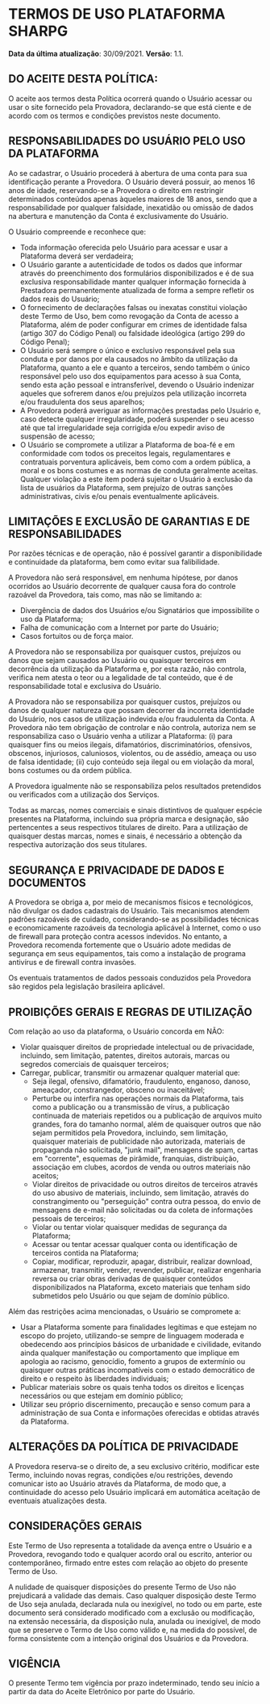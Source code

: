 # TERMOS DE USO PLATAFORMA SHARPG

**Data da última atualização**: 30/09/2021.
**Versão**: 1.1.

## DO ACEITE DESTA POLÍTICA:

O aceite aos termos desta Política ocorrerá quando o Usuário acessar ou usar o site fornecido pela Provadora, declarando-se que está ciente e de acordo com os termos e condições previstos neste documento. 

## RESPONSABILIDADES DO USUÁRIO PELO USO DA PLATAFORMA

Ao se cadastrar, o Usuário procederá à abertura de uma conta para sua identificação perante a Provedora. O Usuário deverá possuir, ao menos 16 anos de idade, reservando-se a Provedora o direito em restringir determinados conteúdos apenas àqueles maiores de 18 anos, sendo que a responsabilidade por qualquer falsidade, inexatidão ou omissão de dados na abertura e manutenção da Conta é exclusivamente do Usuário.

O Usuário compreende e reconhece que:

- Toda informação oferecida pelo Usuário para acessar e usar a Plataforma deverá ser verdadeira;
- O Usuário garante a autenticidade de todos os dados que informar através do preenchimento dos formulários disponibilizados e é de sua exclusiva responsabilidade manter qualquer informação fornecida à Prestadora permanentemente atualizada de forma a sempre refletir os dados reais do Usuário;
- O fornecimento de declarações falsas ou inexatas constitui violação deste Termo de Uso, bem como revogação da Conta de acesso a Plataforma, além de poder configurar em crimes de identidade falsa (artigo 307 do Código Penal) ou falsidade ideológica (artigo 299 do Código Penal);
- O Usuário será sempre o único e exclusivo responsável pela sua conduta e por danos por ela causados no âmbito da utilização da Plataforma, quanto a ele e quanto a terceiros, sendo também o único responsável pelo uso dos equipamentos para acesso à sua Conta, sendo esta ação pessoal e intransferível, devendo o Usuário indenizar aqueles que sofrerem danos e/ou prejuízos pela utilização incorreta e/ou fraudulenta dos seus aparelhos;
- A Provedora poderá averiguar as informações prestadas pelo Usuário e, caso detecte qualquer irregularidade, poderá suspender o seu acesso até que tal irregularidade seja corrigida e/ou expedir aviso de suspensão de acesso;
- O Usuário se compromete a utilizar a Plataforma de boa-fé e em conformidade com todos os preceitos legais, regulamentares e contratuais porventura aplicáveis, bem como com a ordem pública, a moral e os bons costumes e as normas de conduta geralmente aceitas. Qualquer violação a este item poderá sujeitar o Usuário à exclusão da lista de usuários da Plataforma, sem prejuízo de outras sanções administrativas, civis e/ou penais eventualmente aplicáveis.


## LIMITAÇÕES E EXCLUSÃO DE GARANTIAS E DE RESPONSABILIDADES

Por razões técnicas e de operação, não é possível garantir a disponibilidade e continuidade da plataforma, bem como evitar sua falibilidade.

A Provedora não será responsável, em nenhuma hipótese, por danos ocorridos ao Usuário decorrente de qualquer causa fora do controle razoável da Provedora, tais como, mas não se limitando a:

- Divergência de dados dos Usuários e/ou Signatários que impossibilite o uso da Plataforma;
- Falha de comunicação com a Internet por parte do Usuário;
- Casos fortuitos ou de força maior.

A Provedora não se responsabiliza por quaisquer custos, prejuízos ou danos que sejam causados ao Usuário ou quaisquer terceiros em decorrência da utilização da Plataforma e, por esta razão, não controla, verifica nem atesta o teor ou a legalidade de tal conteúdo, que é de responsabilidade total e exclusiva do Usuário.

A Provadora não se responsabiliza por quaisquer custos, prejuízos ou danos de qualquer natureza que possam decorrer da incorreta identidade do Usuário, nos casos de utilização indevida e/ou fraudulenta da Conta.
A Provedora não tem obrigação de controlar e não controla, autoriza nem se responsabiliza caso o Usuário venha a utilizar a Plataforma: (i) para quaisquer fins ou meios ilegais, difamatórios, discriminatórios, ofensivos, obscenos, injuriosos, caluniosos, violentos, ou de assédio, ameaça ou uso de falsa identidade; (ii) cujo conteúdo seja ilegal ou em violação da moral, bons costumes ou da ordem pública.

A Provedora igualmente não se responsabiliza pelos resultados pretendidos ou verificados com a utilização dos Serviços.

Todas as marcas, nomes comerciais e sinais distintivos de qualquer espécie presentes na Plataforma, incluindo sua própria marca e designação, são pertencentes a seus respectivos titulares de direito. Para a utilização de quaisquer destas marcas, nomes e sinais, é necessário a obtenção da respectiva autorização dos seus titulares.

## SEGURANÇA E PRIVACIDADE DE DADOS E DOCUMENTOS

A Provedora se obriga a, por meio de mecanismos físicos e tecnológicos, não divulgar os dados cadastrais do Usuário. Tais mecanismos atendem padrões razoáveis de cuidado, considerando-se as possibilidades técnicas e economicamente razoáveis da tecnologia aplicável à Internet, como o uso de firewall para proteção contra acessos indevidos. No entanto, a Provedora recomenda fortemente que o Usuário adote medidas de segurança em seus equipamentos, tais como a instalação de programa antivírus e de firewall contra invasões.

Os eventuais tratamentos de dados pessoais conduzidos pela Provedora são regidos pela legislação brasileira aplicável.

## PROIBIÇÕES GERAIS E REGRAS DE UTILIZAÇÃO

Com relação ao uso da plataforma, o Usuário concorda em NÃO:

- Violar quaisquer direitos de propriedade intelectual ou de privacidade, incluindo, sem limitação, patentes, direitos autorais, marcas ou segredos comerciais de quaisquer terceiros;
- Carregar, publicar, transmitir ou armazenar qualquer material que:
    - Seja ilegal, ofensivo, difamatório, fraudulento, enganoso, danoso, ameaçador, constrangedor, obsceno ou inaceitável;
    - Perturbe ou interfira nas operações normais da Plataforma, tais como a publicação ou a transmissão de vírus, a publicação continuada de materiais repetidos ou a publicação de arquivos muito grandes, fora do tamanho normal, além de quaisquer outros que não sejam permitidos pela Provedora, incluindo, sem limitação, quaisquer materiais de publicidade não autorizada, materiais de propaganda não solicitada, "junk mail", mensagens de spam, cartas em "corrente", esquemas de pirâmide, franquias, distribuição, associação em clubes, acordos de venda ou outros materiais não aceitos;
    - Violar direitos de privacidade ou outros direitos de terceiros através do uso abusivo de materiais, incluindo, sem limitação, através do constrangimento ou "perseguição" contra outra pessoa, do envio de mensagens de e-mail não solicitadas ou da coleta de informações pessoais de terceiros;
    - Violar ou tentar violar quaisquer medidas de segurança da Plataforma;
    - Acessar ou tentar acessar qualquer conta ou identificação de terceiros contida na Plataforma;
    - Copiar, modificar, reproduzir, apagar, distribuir, realizar download, armazenar, transmitir, vender, revender, publicar, realizar engenharia reversa ou criar obras derivadas de quaisquer conteúdos disponibilizados na Plataforma, exceto materiais que tenham sido submetidos pelo Usuário ou que sejam de domínio público.
  
Além das restrições acima mencionadas, o Usuário se compromete a:

- Usar a Plataforma somente para finalidades legítimas e que estejam no escopo do projeto, utilizando-se sempre de linguagem moderada e obedecendo aos princípios básicos de urbanidade e civilidade, evitando ainda qualquer manifestação ou comportamento que implique em apologia ao racismo, genocídio, fomento a grupos de extermínio ou quaisquer outras práticas incompatíveis com o estado democrático de direito e o respeito às liberdades individuais;
- Publicar materiais sobre os quais tenha todos os direitos e licenças necessários ou que estejam em domínio público;
- Utilizar seu próprio discernimento, precaução e senso comum para a administração de sua Conta e informações oferecidas e obtidas através da Plataforma.

## ALTERAÇÕES DA POLÍTICA DE PRIVACIDADE

A Provedora reserva-se o direito de, a seu exclusivo critério, modificar este Termo, incluindo novas regras, condições e/ou restrições, devendo comunicar isto ao Usuário através da Plataforma, de modo que, a continuidade do acesso pelo Usuário implicará em automática aceitação de eventuais atualizações desta.

## CONSIDERAÇÕES GERAIS

Este Termo de Uso representa a totalidade da avença entre o Usuário e a Provedora, revogando todo e qualquer acordo oral ou escrito, anterior ou contemporâneo, firmado entre estes com relação ao objeto do presente Termo de Uso.

A nulidade de quaisquer disposições do presente Termo de Uso não prejudicará a validade das demais. Caso qualquer disposição deste Termo de Uso seja anulada, declarada nula ou inexigível, no todo ou em parte, este documento será considerado modificado com a exclusão ou modificação, na extensão necessária, da disposição nula, anulada ou inexigível, de modo que se preserve o Termo de Uso como válido e, na medida do possível, de forma consistente com a intenção original dos Usuários e da Provedora.

## VIGÊNCIA

O presente Termo tem vigência por prazo indeterminado, tendo seu início a partir da data do Aceite Eletrônico por parte do Usuário.
